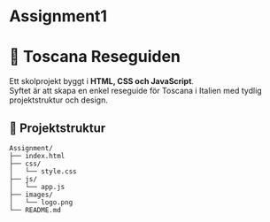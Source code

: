 # Assignment1

# 🌿 Toscana Reseguiden

Ett skolprojekt byggt i **HTML, CSS och JavaScript**.  
Syftet är att skapa en enkel reseguide för Toscana i Italien med tydlig projektstruktur och design.

## 📁 Projektstruktur
```plaintext
Assignment/
├── index.html
├── css/
│   └── style.css
├── js/
│   └── app.js
├── images/
│   └── logo.png
└── README.md
```


